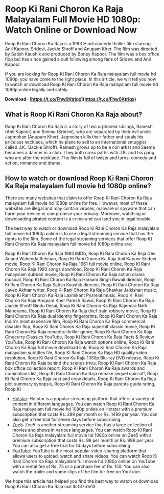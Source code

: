 # Roop Ki Rani Choron Ka Raja Malayalam Full Movie HD 1080p: Watch Online or Download Now
 
Roop Ki Rani Choron Ka Raja is a 1993 Hindi comedy thriller film starring Anil Kapoor, Sridevi, Jackie Shroff and Anupam Kher. The film was directed by Satish Kaushik and produced by Boney Kapoor. The film was a box office flop but has since gained a cult following among fans of Sridevi and Anil Kapoor.
 
If you are looking for Roop Ki Rani Choron Ka Raja malayalam full movie hd 1080p, you have come to the right place. In this article, we will tell you how to watch or download Roop Ki Rani Choron Ka Raja malayalam full movie hd 1080p online legally and safely.
 
**Download · [https://t.co/Fhw0Ktriqx](https://t.co/Fhw0Ktriqx)**


 
## What is Roop Ki Rani Choron Ka Raja about?
 
Roop Ki Rani Choron Ka Raja is a story of two orphaned siblings, Ramesh (Anil Kapoor) and Seema (Sridevi), who are separated by their evil uncle Jagmohan (Anupam Kher). Jagmohan kills their father and steals his priceless necklace, which he plans to sell to an international smuggler called J.K. (Jackie Shroff). Ramesh grows up to be a con artist and Seema becomes a dancer in a club. They both cross paths with J.K. and his gang, who are after the necklace. The film is full of twists and turns, comedy and action, romance and drama.
 
## How to watch or download Roop Ki Rani Choron Ka Raja malayalam full movie hd 1080p online?
 
There are many websites that claim to offer Roop Ki Rani Choron Ka Raja malayalam full movie hd 1080p online for free. However, most of these websites are illegal and may contain viruses, malware or spyware that can harm your device or compromise your privacy. Moreover, watching or downloading pirated content is a crime and can land you in legal trouble.
 
The best way to watch or download Roop Ki Rani Choron Ka Raja malayalam full movie hd 1080p online is to use a legal streaming service that has the rights to the film. Some of the legal streaming services that offer Roop Ki Rani Choron Ka Raja malayalam full movie hd 1080p online are:
 
Roop Ki Rani Choron Ka Raja 1993 IMDb,  Roop Ki Rani Choron Ka Raja Dev Anand Waheeda Rehman,  Roop Ki Rani Choron Ka Raja Anil Kapoor Sridevi movie,  Roop Ki Rani Choron Ka Raja 1961 full movie online,  Roop Ki Rani Choron Ka Raja 1993 songs download,  Roop Ki Rani Choron Ka Raja malayalam dubbed movie,  Roop Ki Rani Choron Ka Raja action drama musical,  Roop Ki Rani Choron Ka Raja Harnam Singh Rawail director,  Roop Ki Rani Choron Ka Raja Satish Kaushik director,  Roop Ki Rani Choron Ka Raja Javed Akhtar writer,  Roop Ki Rani Choron Ka Raja Shankar Jaikishan music,  Roop Ki Rani Choron Ka Raja Laxmikant Pyarelal music,  Roop Ki Rani Choron Ka Raja Anupam Kher Paresh Rawal,  Roop Ki Rani Choron Ka Raja Jackie Shroff Bindu Desai,  Roop Ki Rani Choron Ka Raja Rajendra Nath Manorama,  Roop Ki Rani Choron Ka Raja thief train robbery movie,  Roop Ki Rani Choron Ka Raja dual identity fingerprints,  Roop Ki Rani Choron Ka Raja India's most expensive film,  Roop Ki Rani Choron Ka Raja commercial disaster flop,  Roop Ki Rani Choron Ka Raja superhit classic movie,  Roop Ki Rani Choron Ka Raja romantic thriller genre,  Roop Ki Rani Choron Ka Raja Cinecurry Classics YouTube,  Roop Ki Rani Choron Ka Raja Facts & Review YouTube,  Roop Ki Rani Choron Ka Raja watch options online,  Roop Ki Rani Choron Ka Raja full movie download link,  Roop Ki Rani Choron Ka Raja malayalam subtitles file,  Roop Ki Rani Choron Ka Raja HD quality video resolution,  Roop Ki Rani Choron Ka Raja 1080p Blu-ray DVD release,  Roop Ki Rani Choron Ka Raja behind the scenes trivia,  Roop Ki Rani Choron Ka Raja box office collection report,  Roop Ki Rani Choron Ka Raja awards and nominations list,  Roop Ki Rani Choron Ka Raja remake sequel spin-off,  Roop Ki Rani Choron Ka Raja cast and crew details,  Roop Ki Rani Choron Ka Raja plot summary synopsis,  Roop Ki Rani Choron Ka Raja parents guide rating,  Roop Ki
 
- [Hotstar](https://www.hotstar.com/in/movies/roop-ki-rani-choron-ka-raja/1000102824/watch): Hotstar is a popular streaming platform that offers a variety of content in different languages. You can watch Roop Ki Rani Choron Ka Raja malayalam full movie hd 1080p online on Hotstar with a premium subscription that costs Rs. 299 per month or Rs. 1499 per year. You can also get a free trial for seven days before subscribing.
- [Zee5](https://www.zee5.com/movies/details/roop-ki-rani-choron-ka-raja/0-0-1847): Zee5 is another streaming service that has a large collection of movies and shows in various languages. You can watch Roop Ki Rani Choron Ka Raja malayalam full movie hd 1080p online on Zee5 with a premium subscription that costs Rs. 99 per month or Rs. 999 per year. You can also get a free trial for 14 days before subscribing.
- [YouTube](https://www.youtube.com/watch?v=8xgDQw6fLgI): YouTube is the most popular video-sharing platform that allows users to upload, watch and share videos. You can watch Roop Ki Rani Choron Ka Raja malayalam full movie hd 1080p online on YouTube with a rental fee of Rs. 75 or a purchase fee of Rs. 150. You can also watch the trailer and some clips of the film for free on YouTube.

We hope this article has helped you find the best way to watch or download Roop Ki Rani Choron Ka Raja mal
 8cf37b1e13
 
